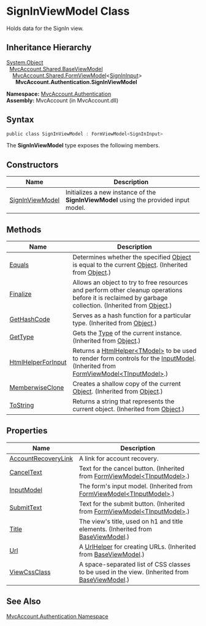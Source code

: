 SignInViewModel Class
=====================
Holds data for the SignIn view.


Inheritance Hierarchy
---------------------
[System.Object][1]  
  [MvcAccount.Shared.BaseViewModel][2]  
    [MvcAccount.Shared.FormViewModel][3]&lt;[SignInInput][4]>  
      **MvcAccount.Authentication.SignInViewModel**  

**Namespace:** [MvcAccount.Authentication][5]  
**Assembly:** MvcAccount (in MvcAccount.dll)

Syntax
------

```csharp
public class SignInViewModel : FormViewModel<SignInInput>
```

The **SignInViewModel** type exposes the following members.


Constructors
------------

Name                 | Description                                                                           
-------------------- | ------------------------------------------------------------------------------------- 
[SignInViewModel][6] | Initializes a new instance of the **SignInViewModel** using the provided input model. 


Methods
-------

Name                     | Description                                                                                                                                                
------------------------ | ---------------------------------------------------------------------------------------------------------------------------------------------------------- 
[Equals][7]              | Determines whether the specified [Object][1] is equal to the current [Object][1]. (Inherited from [Object][1].)                                            
[Finalize][8]            | Allows an object to try to free resources and perform other cleanup operations before it is reclaimed by garbage collection. (Inherited from [Object][1].) 
[GetHashCode][9]         | Serves as a hash function for a particular type. (Inherited from [Object][1].)                                                                             
[GetType][10]            | Gets the [Type][11] of the current instance. (Inherited from [Object][1].)                                                                                 
[HtmlHelperForInput][12] | Returns a [HtmlHelper&lt;TModel>][13] to be used to render form controls for the [InputModel][14]. (Inherited from [FormViewModel&lt;TInputModel>][3].)    
[MemberwiseClone][15]    | Creates a shallow copy of the current [Object][1]. (Inherited from [Object][1].)                                                                           
[ToString][16]           | Returns a string that represents the current object. (Inherited from [Object][1].)                                                                         


Properties
----------

Name                      | Description                                                                                        
------------------------- | -------------------------------------------------------------------------------------------------- 
[AccountRecoveryLink][17] | A link for account recovery.                                                                       
[CancelText][18]          | Text for the cancel button. (Inherited from [FormViewModel&lt;TInputModel>][3].)                   
[InputModel][14]          | The form's input model. (Inherited from [FormViewModel&lt;TInputModel>][3].)                       
[SubmitText][19]          | Text for the submit button. (Inherited from [FormViewModel&lt;TInputModel>][3].)                   
[Title][20]               | The view's title, used on h1 and title elements. (Inherited from [BaseViewModel][2].)              
[Url][21]                 | A [UrlHelper][22] for creating URLs. (Inherited from [BaseViewModel][2].)                          
[ViewCssClass][23]        | A space-separated list of CSS classes to be used in the view. (Inherited from [BaseViewModel][2].) 


See Also
--------
[MvcAccount.Authentication Namespace][5]  

[1]: http://msdn.microsoft.com/en-us/library/e5kfa45b
[2]: ../../MvcAccount.Shared/BaseViewModel/README.md
[3]: ../../MvcAccount.Shared/FormViewModel_1/README.md
[4]: ../SignInInput/README.md
[5]: ../README.md
[6]: _ctor.md
[7]: http://msdn.microsoft.com/en-us/library/bsc2ak47
[8]: http://msdn.microsoft.com/en-us/library/4k87zsw7
[9]: http://msdn.microsoft.com/en-us/library/zdee4b3y
[10]: http://msdn.microsoft.com/en-us/library/dfwy45w9
[11]: http://msdn.microsoft.com/en-us/library/42892f65
[12]: ../../MvcAccount.Shared/FormViewModel_1/HtmlHelperForInput.md
[13]: http://msdn.microsoft.com/en-us/library/dd492619
[14]: ../../MvcAccount.Shared/FormViewModel_1/InputModel.md
[15]: http://msdn.microsoft.com/en-us/library/57ctke0a
[16]: http://msdn.microsoft.com/en-us/library/7bxwbwt2
[17]: AccountRecoveryLink.md
[18]: ../../MvcAccount.Shared/FormViewModel_1/CancelText.md
[19]: ../../MvcAccount.Shared/FormViewModel_1/SubmitText.md
[20]: ../../MvcAccount.Shared/BaseViewModel/Title.md
[21]: ../../MvcAccount.Shared/BaseViewModel/Url.md
[22]: http://msdn.microsoft.com/en-us/library/dd492578
[23]: ../../MvcAccount.Shared/BaseViewModel/ViewCssClass.md